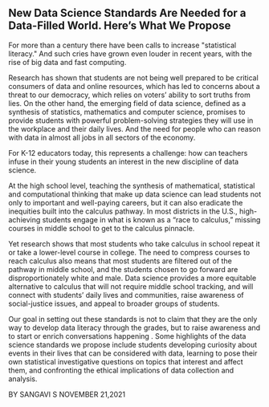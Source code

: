 ## New Data Science Standards Are Needed for a Data-Filled World. Here’s What We Propose

For more than a century there have been calls to increase "statistical literacy." And such cries have grown even louder in recent years, with the rise of big data and fast computing.


Research has shown that students are not being well prepared to be critical consumers of data and online resources, which has led to concerns about a threat to our democracy, which relies on voters’ ability to sort truths from lies. On the other hand, the emerging field of data science, defined as a synthesis of statistics, mathematics and computer science, promises to provide students with powerful problem-solving strategies they will use in the workplace and their daily lives. And the need for people who can reason with data in almost all jobs in all sectors of the economy.

For K-12 educators today, this represents a challenge: how can teachers infuse in their young students an interest in the new discipline of data science.

At the high school level, teaching the synthesis of mathematical, statistical and computational thinking that make up data science can lead students not only to important and well-paying careers, but it can also eradicate the inequities built into the calculus pathway. In most districts in the U.S., high-achieving students engage in what is known as a “race to calculus,” missing courses in middle school to get to the calculus pinnacle. 

Yet research shows that most students who take calculus in school repeat it or take a lower-level course in college. The need to compress courses to reach calculus also means that most students are filtered out of the pathway in middle school, and the students chosen to go forward are disproportionately white and male. Data science provides a more equitable alternative to calculus that will not require middle school tracking, and will connect with students’ daily lives and communities, raise awareness of social-justice issues, and appeal to broader groups of students.

Our goal in setting out these standards is not to claim that they are the only way to develop data literacy through the grades, but to raise awareness and to start or enrich conversations happening . Some highlights of the data science standards we propose include students developing curiosity about events in their lives that can be considered with data, learning to pose their own statistical investigative questions on topics that interest and affect them, and confronting the ethical implications of data collection and analysis.


BY SANGAVI  S
NOVEMBER 21,2021